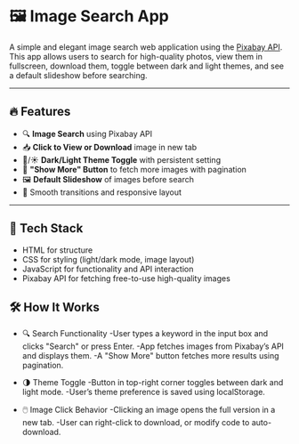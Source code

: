 # 🖼️ Image Search App

A simple and elegant image search web application using the [Pixabay API](https://pixabay.com/api/). This app allows users to search for high-quality photos, view them in fullscreen, download them, toggle between dark and light themes, and see a default slideshow before searching.

---

## 🔥 Features

- 🔍 **Image Search** using Pixabay API
- 📥 **Click to View or Download** image in new tab
- 🌙/☀️ **Dark/Light Theme Toggle** with persistent setting
- 🔁 **"Show More" Button** to fetch more images with pagination
- 🖼️ **Default Slideshow** of images before search
- 🎨 Smooth transitions and responsive layout

---

## 🧠 Tech Stack
- HTML for structure
- CSS for styling (light/dark mode, image layout)
- JavaScript for functionality and API interaction
- Pixabay API for fetching free-to-use high-quality images

## 🛠️ How It Works
- 🔍 Search Functionality
  -User types a keyword in the input box and clicks "Search" or press Enter.
  -App fetches images from Pixabay’s API and displays them.
  -A "Show More" button fetches more results using pagination.

- 🌗 Theme Toggle
  -Button in top-right corner toggles between dark and light mode.
  -User’s theme preference is saved using localStorage.

- 🖱️ Image Click Behavior
  -Clicking an image opens the full version in a new tab.
  -User can right-click to download, or modify code to auto-download.


